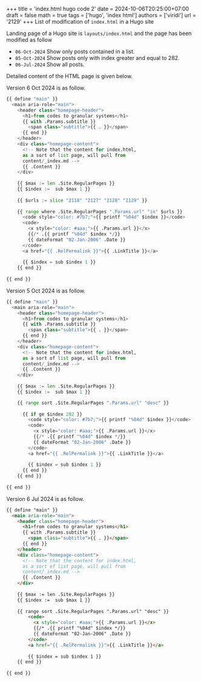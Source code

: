 +++
title = 'index.html hugo code 2'
date = 2024-10-06T20:25:00+07:00
draft = false
math = true
tags = ['hugo', 'index html']
authors = ['viridi']
url = '2129'
+++
List of modification of `index.html` in a Hugo site<!--more-->

Landing page of a Hugo site is `layouts/index.html` and the page has been modified as follow
+ `06-Oct-2024` Show only posts contained in a list.
+ `05-Oct-2024` Show posts only with index greater and equal to 282.
+ `06-Jul-2024` Show all posts.

Detailed content of the HTML page is given below.

Version 6 Oct 2024 is as follow.
```python
{{ define "main" }}
  <main aria-role="main">
    <header class="homepage-header">
      <h1>from codes to granular systems</h1>
      {{ with .Params.subtitle }}
        <span class="subtitle">{{ . }}</span>
      {{ end }}
    </header>
    <div class="homepage-content">
      <!-- Note that the content for index.html,
      as a sort of list page, will pull from
      content/_index.md -->
      {{ .Content }}
    </div>
    
    {{ $max := len .Site.RegularPages }}
    {{ $index :=  sub $max 1 }}
    
    {{ $urls := slice "2118" "2127" "2128" "2129" }}
    
    {{ range where .Site.RegularPages ".Params.url" "in" $urls }}
      <code style="color: #7b7;">{{ printf "%04d" $index }}</code>
      <code>
        <x style="color: #aaa;">{{ .Params.url }}</x>
        {{/* .{{ printf "%04d" $index */}}
        {{ dateFormat "02-Jan-2006" .Date }}
      </code>
      <a href="{{ .RelPermalink }}">{{ .LinkTitle }}</a>
      
      {{ $index = sub $index 1 }}
    {{ end }}
   
{{ end }}
```

Version 5 Oct 2024 is as follow.

```python
{{ define "main" }}
  <main aria-role="main">
    <header class="homepage-header">
      <h1>from codes to granular systems</h1>
      {{ with .Params.subtitle }}
        <span class="subtitle">{{ . }}</span>
      {{ end }}
    </header>
    <div class="homepage-content">
      <!-- Note that the content for index.html,
      as a sort of list page, will pull from
      content/_index.md -->
      {{ .Content }}
    </div>
    
    {{ $max := len .Site.RegularPages }}
    {{ $index :=  sub $max 1 }}

    {{ range sort .Site.RegularPages ".Params.url" "desc" }}
      
      {{ if ge $index 282 }}
        <code style="color: #7b7;">{{ printf "%04d" $index }}</code>
        <code>
          <x style="color: #aaa;">{{ .Params.url }}</x>
          {{/* .{{ printf "%04d" $index */}}
          {{ dateFormat "02-Jan-2006" .Date }}
        </code>
        <a href="{{ .RelPermalink }}">{{ .LinkTitle }}</a>
        
        {{ $index = sub $index 1 }}
      {{ end }}
    {{ end }}
   
{{ end }}
```

Version 6 Jul 2024 is as follow.

```html
{{ define "main" }}
  <main aria-role="main">
    <header class="homepage-header">
      <h1>from codes to granular systems</h1>
      {{ with .Params.subtitle }}
        <span class="subtitle">{{ . }}</span>
      {{ end }}
    </header>
    <div class="homepage-content">
      <!-- Note that the content for index.html,
      as a sort of list page, will pull from
      content/_index.md -->
      {{ .Content }}
    </div>
    
    {{ $max := len .Site.RegularPages }}
    {{ $index :=  sub $max 1 }}
    
    {{ range sort .Site.RegularPages ".Params.url" "desc" }}
        <code>
          <x style="color: #aaa;">{{ .Params.url }}</x>
          {{/* .{{ printf "%04d" $index */}}
          {{ dateFormat "02-Jan-2006" .Date }}
        </code>
        <a href="{{ .RelPermalink }}">{{ .LinkTitle }}</a>
        
        {{ $index = sub $index 1 }}
    {{ end }}
   
{{ end }}
```

